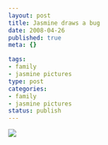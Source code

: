 ```yaml
--- 
layout: post
title: Jasmine draws a bug
date: 2008-04-26
published: true
meta: {}

tags: 
- family
- jasmine pictures
type: post
categories: 
- family
- jasmine pictures
status: publish
---
```



![](http://media.eick.us/2011/05/2443665951_84090cc5a7.jpg)

